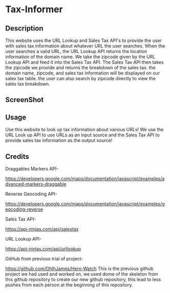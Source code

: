 # Tax-Informer


## Description

This website uses the URL Lookup and Sales Tax API's to provide the user with sales tax information about whatever URL the user searches. When the user searches a valid URL, the URL Lookup API returns the location information of the domain name. We take the zipcode given by the URL Lookup API and feed it into the Sales Tax API. The Sales Tax API then takes the zipcode we provide and returns the breakdown of the sales tax. the domain name, zipcode, and sales tax information will be displayed on our salex tax table. the user can also search by zipcode directly to view the sales tax breakdown.

## ScreenShot 


## Usage 
Use this website to look up tax information about various URLs! We use the URL Look up API to use URLs as an input source and the Sales Tax API to provide sales tax information as the output source!


## Credits
Draggables Markers API-  

https://developers.google.com/maps/documentation/javascript/examples/advanced-markers-draggable

Reverse Geocoding API-

https://developers.google.com/maps/documentation/javascript/examples/geocoding-reverse

Sales Tax API-

https://api-ninjas.com/api/salestax

URL Lookup API-

https://api-ninjas.com/api/urllookup

GitHub from previous trial of project-

https://github.com/OhlhJames/Hero-Watch
This is the previous github project we had used and worked on, we used dome of the skeleton from this github repository to create our new github repository, this lead to less pushes from each person at the beginning of this repository.

